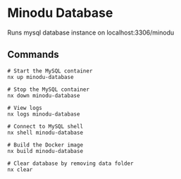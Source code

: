 # Minodu Database

Runs mysql database instance on localhost:3306/minodu

## Commands

```
# Start the MySQL container
nx up minodu-database

# Stop the MySQL container
nx down minodu-database

# View logs
nx logs minodu-database

# Connect to MySQL shell
nx shell minodu-database

# Build the Docker image
nx build minodu-database

# Clear database by removing data folder
nx clear 
```
